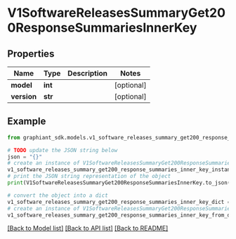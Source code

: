 # V1SoftwareReleasesSummaryGet200ResponseSummariesInnerKey


## Properties

Name | Type | Description | Notes
------------ | ------------- | ------------- | -------------
**model** | **int** |  | [optional] 
**version** | **str** |  | [optional] 

## Example

```python
from graphiant_sdk.models.v1_software_releases_summary_get200_response_summaries_inner_key import V1SoftwareReleasesSummaryGet200ResponseSummariesInnerKey

# TODO update the JSON string below
json = "{}"
# create an instance of V1SoftwareReleasesSummaryGet200ResponseSummariesInnerKey from a JSON string
v1_software_releases_summary_get200_response_summaries_inner_key_instance = V1SoftwareReleasesSummaryGet200ResponseSummariesInnerKey.from_json(json)
# print the JSON string representation of the object
print(V1SoftwareReleasesSummaryGet200ResponseSummariesInnerKey.to_json())

# convert the object into a dict
v1_software_releases_summary_get200_response_summaries_inner_key_dict = v1_software_releases_summary_get200_response_summaries_inner_key_instance.to_dict()
# create an instance of V1SoftwareReleasesSummaryGet200ResponseSummariesInnerKey from a dict
v1_software_releases_summary_get200_response_summaries_inner_key_from_dict = V1SoftwareReleasesSummaryGet200ResponseSummariesInnerKey.from_dict(v1_software_releases_summary_get200_response_summaries_inner_key_dict)
```
[[Back to Model list]](../README.md#documentation-for-models) [[Back to API list]](../README.md#documentation-for-api-endpoints) [[Back to README]](../README.md)


